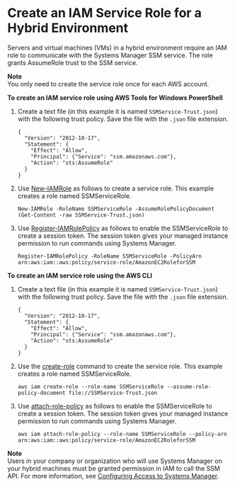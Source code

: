 # Create an IAM Service Role for a Hybrid Environment<a name="sysman-service-role"></a>

Servers and virtual machines \(VMs\) in a hybrid environment require an IAM role to communicate with the Systems Manager SSM service\. The role grants AssumeRole trust to the SSM service\. 

**Note**  
You only need to create the service role once for each AWS account\.

**To create an IAM service role using AWS Tools for Windows PowerShell**

1. Create a text file \(in this example it is named `SSMService-Trust.json`\) with the following trust policy\. Save the file with the `.json` file extension\.

   ```
   {
     "Version": "2012-10-17",
     "Statement": {
       "Effect": "Allow",
       "Principal": {"Service": "ssm.amazonaws.com"},
       "Action": "sts:AssumeRole"
     }
   }
   ```

1. Use [New\-IAMRole](https://docs.aws.amazon.com/powershell/latest/reference/items/New-IAMRole.html) as follows to create a service role\. This example creates a role named SSMServiceRole\.

   ```
   New-IAMRole -RoleName SSMServiceRole -AssumeRolePolicyDocument (Get-Content -raw SSMService-Trust.json)
   ```

1. Use [Register\-IAMRolePolicy](https://docs.aws.amazon.com/powershell/latest/reference/items/Register-IAMRolePolicy.html) as follows to enable the SSMServiceRole to create a session token\. The session token gives your managed instance permission to run commands using Systems Manager\.

   ```
   Register-IAMRolePolicy -RoleName SSMServiceRole -PolicyArn arn:aws:iam::aws:policy/service-role/AmazonEC2RoleforSSM
   ```

**To create an IAM service role using the AWS CLI**

1. Create a text file \(in this example it is named `SSMService-Trust.json`\) with the following trust policy\. Save the file with the `.json` file extension\.

   ```
   {
     "Version": "2012-10-17",
     "Statement": {
       "Effect": "Allow",
       "Principal": {"Service": "ssm.amazonaws.com"},
       "Action": "sts:AssumeRole"
     }
   }
   ```

1. Use the [create\-role](https://docs.aws.amazon.com/cli/latest/reference/iam/create-role.html) command to create the service role\. This example creates a role named SSMServiceRole\.

   ```
   aws iam create-role --role-name SSMServiceRole --assume-role-policy-document file://SSMService-Trust.json 
   ```

1. Use [attach\-role\-policy](https://docs.aws.amazon.com/cli/latest/reference/iam/attach-role-policy.html) as follows to enable the SSMServiceRole to create a session token\. The session token gives your managed instance permission to run commands using Systems Manager\.

   ```
   aws iam attach-role-policy --role-name SSMServiceRole --policy-arn arn:aws:iam::aws:policy/service-role/AmazonEC2RoleforSSM 
   ```

**Note**  
Users in your company or organization who will use Systems Manager on your hybrid machines must be granted permission in IAM to call the SSM API\. For more information, see [Configuring Access to Systems Manager](systems-manager-access.md)\.